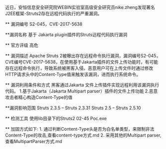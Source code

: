 近日，安恒信息安全研究院WEBIN实验室高级安全研究员nike.zheng发现著名J2EE框架-Struts2存在远程代码执行的严重漏洞。

** 漏洞编号
S2-045，CVE-2017-5638

**漏洞名称
基于 Jakarta plugin插件的Struts远程代码执行漏洞

** 官方评级
高危

** 漏洞描述
Apache Struts 2被曝出存在远程命令执行漏洞，漏洞编号S2-045，CVE编号CVE-2017-5638，在使用基于Jakarta插件的文件上传功能时，有可能存在远程命令执行，导致系统被黑客入侵。恶意用户可在上传文件时通过修改HTTP请求头中的Content-Type值来触发该漏洞，进而执行系统命令。

** 漏洞利用条件和方式
黑客通过Jakarta 文件上传插件实现远程利用该漏洞执行代码。
1.基于Jakarta（Jakarta Multipart parser）插件的文件上传功能
2.恶意攻击者精心构造Content-Type的值

**漏洞影响范围
Struts 2.3.5 – Struts 2.3.31
Struts 2.5 – Struts 2.5.10

** 检测工具
使用lib目录下的Struts2 02-45 Poc.exe

** 加固方式如下:
	1. 通过判断Content-Type头是否为白名单类型，来限制非法Content-Type的攻击,查看content-type方式.md
	2. 采用其他的Multipart parser,查看MultipartParser方式.md

